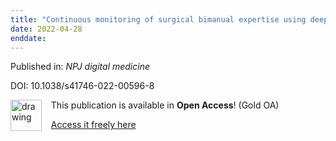 ```yaml
---
title: "Continuous monitoring of surgical bimanual expertise using deep neural networks in virtual reality simulation."
date: 2022-04-28
enddate:
---
```


Published in: *NPJ digital medicine*

DOI: 10.1038/s41746-022-00596-8

<img src="https://upload.wikimedia.org/wikipedia/commons/thumb/7/77/Open_Access_logo_PLoS_transparent.svg/800px-Open_Access_logo_PLoS_transparent.svg.png" alt="drawing" width="50" align="left"/> &nbsp;&nbsp;&nbsp;This publication is available in **Open Access**! (Gold OA)

&nbsp;&nbsp;&nbsp;[Access it freely here](https://www.nature.com/articles/s41746-022-00596-8.pdf
)

